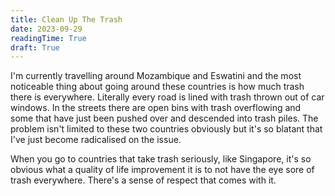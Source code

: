 ```yaml
---
title: Clean Up The Trash
date: 2023-09-29
readingTime: True
draft: True
---
```


I'm currently travelling around Mozambique and Eswatini and the most noticeable thing about going around these countries is how much trash there is everywhere. Literally every road is lined with trash thrown out of car windows. In the streets there are open bins with trash overflowing and some that have just been pushed over and descended into trash piles. The problem isn't limited to these two countries obviously but it's so blatant that I've just become radicalised on the issue. 

When you go to countries that take trash seriously, like Singapore, it's so obvious what a quality of life improvement it is to not have the eye sore of trash everywhere. There's a sense of respect that comes with it. 

